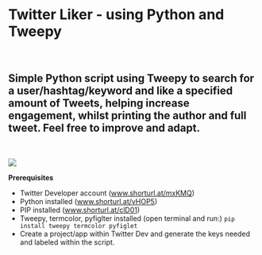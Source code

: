 # Twitter Liker - using Python and Tweepy

<br/>

## Simple Python script using Tweepy to search for a user/hashtag/keyword and like a specified amount of Tweets, helping increase engagement, whilst printing the author and full tweet. Feel free to improve and adapt.

<br/>

![](https://github.com/jameswylde/twitter-liker/blob/main/example.gif)


**Prerequisites**

- Twitter Developer account (www.shorturl.at/mxKMQ)
- Python installed (www.shorturl.at/vHOP5)
- PIP installed (www.shorturl.at/clD01)
- Tweepy, termcolor, pyfiglter installed (open terminal and run:) ```pip install tweepy termcolor pyfiglet``` 
- Create a project/app within Twitter Dev and generate the keys needed and labeled within the script.

